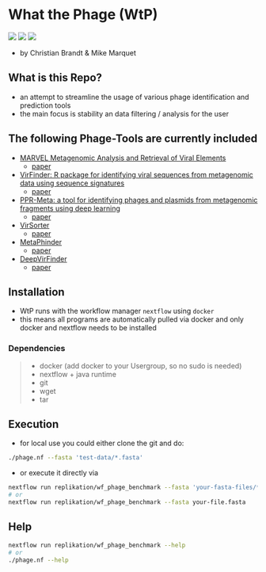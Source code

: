 # What the Phage (WtP)

![](https://img.shields.io/badge/nextflow-19.10.0-brightgreen)
![](https://img.shields.io/badge/uses-docker-blue.svg)
![](https://img.shields.io/badge/licence-GPL--3.0-lightgrey.svg)

* by Christian Brandt & Mike Marquet

## What is this Repo?

* an attempt to streamline the usage of various phage identification and prediction tools
* the main focus is stability an data filtering / analysis for the user

## The following Phage-Tools are currently included

* [MARVEL Metagenomic Analysis and Retrieval of Viral Elements](https://github.com/LaboratorioBioinformatica/MARVEL#metagenomic-analysis-and-retrieval-of-viral-elements)
  * [paper](https://www.frontiersin.org/articles/10.3389/fgene.2018.00304/full)
* [VirFinder: R package for identifying viral sequences from metagenomic data using sequence signatures](https://github.com/jessieren/VirFinder)
  * [paper](https://link.springer.com/epdf/10.1186/s40168-017-0283-5?)
* [PPR-Meta: a tool for identifying phages and plasmids from metagenomic fragments using deep learning](https://github.com/zhenchengfang/PPR-Meta)
  * [paper](https://www.ncbi.nlm.nih.gov/pmc/articles/PMC6586199/)
* [VirSorter](https://github.com/simroux/VirSorter)
  * [paper](https://peerj.com/articles/985/)
* [MetaPhinder](https://github.com/vanessajurtz/MetaPhinder)
  * [paper](https://journals.plos.org/plosone/article?id=10.1371/journal.pone.0163111)
* [DeepVirFinder](https://github.com/jessieren/DeepVirFinder)
  * [paper](https://arxiv.org/abs/1806.07810)

## Installation

* WtP runs with the workflow manager `nextflow` using `docker`
* this means all programs are automatically pulled via docker and only docker and nextflow needs to be installed

### Dependencies

>   * docker (add docker to your Usergroup, so no sudo is needed)
>   * nextflow + java runtime 
>   * git
>   * wget
>   * tar

## Execution

* for local use you could either clone the git and do:

```bash
./phage.nf --fasta 'test-data/*.fasta'
```

* or execute it directly via 

```bash
nextflow run replikation/wf_phage_benchmark --fasta 'your-fasta-files/*.fasta'
# or
nextflow run replikation/wf_phage_benchmark --fasta your-file.fasta
```


## Help

```bash
nextflow run replikation/wf_phage_benchmark --help
# or
./phage.nf --help
```